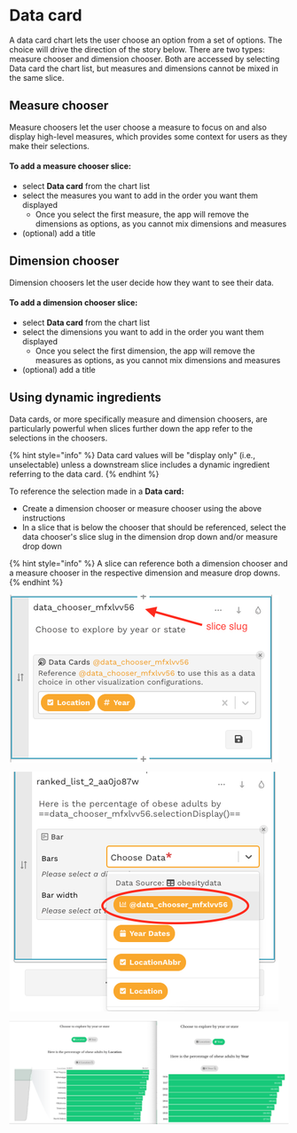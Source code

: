# Data card

A data card chart lets the user choose an option from a set of options. The choice will drive the direction of the story below. There are two types: measure chooser and dimension chooser. Both are accessed by selecting Data card the chart list, but measures and dimensions cannot be mixed in the same slice.

## Measure chooser

Measure choosers let the user choose a measure to focus on and also display high-level measures, which provides some context for users as they make their selections.

#### To add a measure chooser slice:

* select **Data card** from the chart list
* select the measures you want to add in the order you want them displayed
  * Once you select the first measure, the app will remove the dimensions as options, as you cannot mix dimensions and measures
* \(optional\) add a title

## Dimension chooser

Dimension choosers let the user decide how they want to see their data.

#### To add a dimension chooser slice:

* select **Data card** from the chart list
* select the dimensions you want to add in the order you want them displayed
  * Once you select the first dimension, the app will remove the measures as options, as you cannot mix dimensions and measures
* \(optional\) add a title

## Using dynamic ingredients

Data cards, or more specifically measure and dimension choosers, are particularly powerful when slices further down the app refer to the selections in the choosers.

{% hint style="info" %}
Data card values will be "display only" \(i.e., unselectable\) unless a downstream slice includes a dynamic ingredient referring to the data card.
{% endhint %}

To reference the selection made in a **Data card:** 

* Create a dimension chooser or measure chooser using the above instructions
* In a slice that is below the chooser that should be referenced, select the data chooser's slice slug in the dimension drop down and/or measure drop down

{% hint style="info" %}
A slice can reference both a dimension chooser and a measure chooser in the respective dimension and measure drop downs.
{% endhint %}

![The slice slug is in the header](../../../.gitbook/assets/screen-shot-2020-06-23-at-12.34.29-pm.png)

![The data chooser slug will be the first option in the dimension drop down](../../../.gitbook/assets/screen-shot-2020-06-23-at-12.33.52-pm.png)

![The chart on the left is shown if &quot;Location&quot; is selected, but the chart on the right is shown if &quot;Year&quot; is selected](../../../.gitbook/assets/screen-shot-2020-06-23-at-12.53.43-pm.png)



